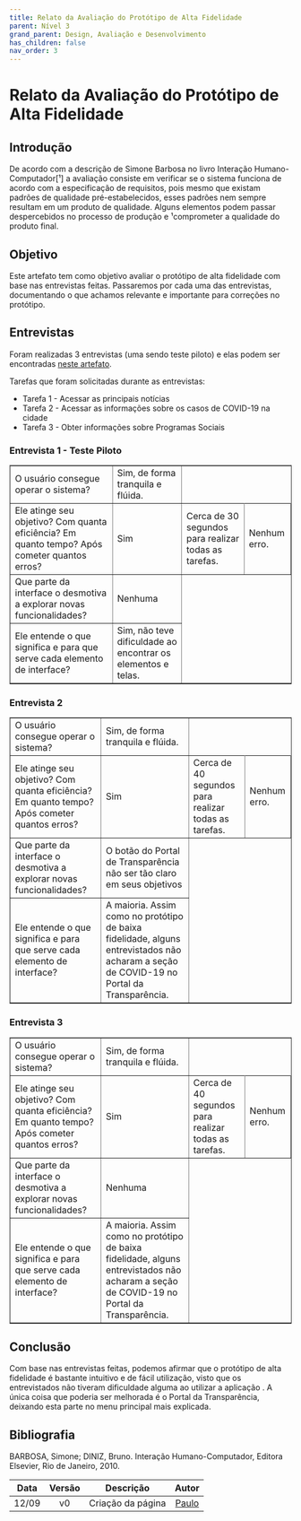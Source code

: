 ```yaml
---
title: Relato da Avaliação do Protótipo de Alta Fidelidade
parent: Nível 3
grand_parent: Design, Avaliação e Desenvolvimento
has_children: false
nav_order: 3
---
```


# Relato da Avaliação do Protótipo de Alta Fidelidade

## Introdução

De acordo com a descrição de Simone Barbosa no livro Interação Humano-Computador[¹] a avaliação consiste em verificar se o sistema funciona de acordo com a especificação de requisitos, pois mesmo que existam padrões de qualidade pré-estabelecidos, esses padrões nem sempre resultam em um produto de qualidade. Alguns elementos podem passar despercebidos
no processo de produção e ¹comprometer a qualidade do produto final.

## Objetivo

Este artefato tem como objetivo avaliar o protótipo de alta fidelidade com base nas entrevistas feitas. Passaremos por cada uma das entrevistas, documentando o que achamos relevante e importante para correções no protótipo.

## Entrevistas

Foram realizadas 3 entrevistas (uma sendo teste piloto) e elas podem ser encontradas [neste artefato](./avaliacaoProtAltaFidelidade.md).

Tarefas que foram solicitadas durante as entrevistas:

- Tarefa 1 - Acessar as principais notícias
- Tarefa 2 - Acessar as informações sobre os casos de COVID-19 na cidade
- Tarefa 3 - Obter informações sobre Programas Sociais

### Entrevista 1 - Teste Piloto

<table border="1">
  <tr>
    <td>O usuário consegue operar o sistema?</td>
    <td>Sim, de forma tranquila e flúida.</td>
  </tr>
  <tr>
    <td>Ele atinge seu objetivo? Com quanta eficiência? Em quanto tempo? Após cometer quantos erros?</td>
    <td>Sim</td>
    <td>Cerca de 30 segundos para realizar todas as tarefas.</td>
    <td>Nenhum erro.</td>
  </tr>
  <tr>
    <td>Que parte da interface o desmotiva a explorar novas funcionalidades?</td>
    <td>Nenhuma</td>
  </tr>
  <tr>
  <td>Ele entende o que significa e para que serve cada elemento de interface?</td>
  <td>Sim, não teve dificuldade ao encontrar os elementos e telas.</td>
  </tr>
</table>

### Entrevista 2

<table border="1">
  <tr>
    <td>O usuário consegue operar o sistema?</td>
    <td>Sim, de forma tranquila e flúida.</td>
  </tr>
  <tr>
    <td>Ele atinge seu objetivo? Com quanta eficiência? Em quanto tempo? Após cometer quantos erros?</td>
    <td>Sim</td>
    <td>Cerca de 40 segundos para realizar todas as tarefas.</td>
    <td>Nenhum erro.</td>
  </tr>
  <tr>
    <td>Que parte da interface o desmotiva a explorar novas funcionalidades?</td>
    <td>O botão do Portal de Transparência não ser tão claro em seus objetivos</td>
  </tr>
  <tr>
  <td>Ele entende o que significa e para que serve cada elemento de interface?</td>
  <td>A maioria. Assim como no protótipo de baixa fidelidade, alguns entrevistados não acharam a seção de COVID-19 no Portal da Transparência.</td>
  </tr>
</table>

### Entrevista 3


<table border="1">
  <tr>
    <td>O usuário consegue operar o sistema?</td>
    <td>Sim, de forma tranquila e flúida.</td>
  </tr>
  <tr>
    <td>Ele atinge seu objetivo? Com quanta eficiência? Em quanto tempo? Após cometer quantos erros?</td>
    <td>Sim</td>
    <td>Cerca de 40 segundos para realizar todas as tarefas.</td>
    <td>Nenhum erro.</td>
  </tr>
  <tr>
    <td>Que parte da interface o desmotiva a explorar novas funcionalidades?</td>
    <td>Nenhuma</td>
  </tr>
  <tr>
  <td>Ele entende o que significa e para que serve cada elemento de interface?</td>
  <td>A maioria. Assim como no protótipo de baixa fidelidade, alguns entrevistados não acharam a seção de COVID-19 no Portal da Transparência.</td>
  </tr>
</table>

## Conclusão

Com base nas entrevistas feitas, podemos afirmar que o protótipo de alta fidelidade é bastante intuitivo e de fácil utilização, visto que os entrevistados não tiveram dificuldade alguma ao utilizar a aplicação . A única coisa que poderia ser melhorada é o Portal da Transparência, deixando esta parte no menu principal mais explicada.


## Bibliografia

BARBOSA, Simone; DINIZ, Bruno. Interação Humano-Computador, Editora Elsevier, Rio de Janeiro, 2010.

| Data  | Versão |     Descrição     |                       Autor                        |
| :---: | :----: | :---------------: | :------------------------------------------------: |
| 12/09 |   v0   | Criação da página | [Paulo](https://github.com/paulomacieltorresfilho) |
